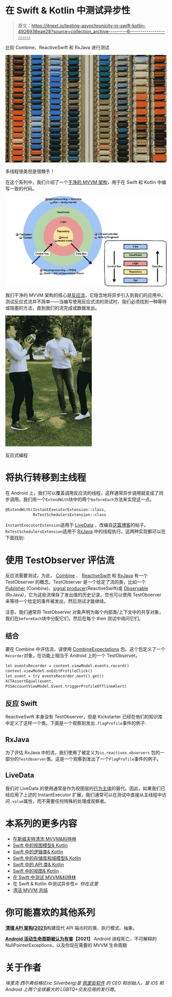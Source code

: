 # 在 Swift & Kotlin 中测试异步性

> 原文：<https://itnext.io/testing-asynchronicity-in-swift-kotlin-4926936eae28?source=collection_archive---------6----------------------->

比较 Combine、ReactiveSwift 和 RxJava 进行测试

![](img/806a1c1fe0a46717a734bab640f0170a.png)

多线程很美但是很棘手！

在这个系列中，我们介绍了一个[干净的 MVVM 架构](https://medium.com/perry-street-software-engineering/kotlin-in-xcode-swift-in-android-studio-26a4ace6fc72)，用于在 Swift 和 Kotlin 中编写一致的代码。

![](img/3b2212386ee21964b4266e6027e5c41e.png)

我们干净的 MVVM 架构的核心是[反应流](http://reactivex.io/)，它隐含地将异步引入到我们的应用中。测试反应式流并不简单——当编写使用反应式流的测试时，我们必须找到一种等待或阻塞的方法，直到我们的流完成或数据发出。

![](img/70e98f685c4fbcea1e8351bbf53ec855.png)

反应式编程

# 将执行转移到主线程

在 Android 上，我们可以覆盖调用反应流的线程，这样通常异步调用就变成了同步调用。我们用一个`ExtendWith`块中的两个`beforeEach`方法来实现这一点。

```
@ExtendWith(InstantExecutorExtension::class,         
            RxTestSchedulersExtension::class
```

`InstantExecutorExtension`适用于 [LiveData](https://developer.android.com/topic/libraries/architecture/livedata) ，改编自[这篇博客](https://perrystreet.atlassian.net/wiki/spaces/SWPRJ/pages/33604)的帖子。`RxTestSchedulersExtension`适用于 [RxJava](https://github.com/ReactiveX/RxJava) 中的线程执行。这两种实现都可以在下面找到:

# 使用 TestObserver 评估流

反应流需要测试，为此， [Combine](https://developer.apple.com/documentation/combine) 、 [ReactiveSwift](https://github.com/ReactiveCocoa/ReactiveSwift) 和 [RxJava](https://github.com/ReactiveX/RxJava) 有一个 TestObserver 的概念。TestObserver 是一个给定了流的类，比如一个 [Publisher](https://developer.apple.com/documentation/combine/publisher) (Combine)、[signal producer](https://reactivecocoa.io/reactiveswift/docs/latest/SignalProducer.html#/s:13ReactiveSwift14SignalProducerV)(ReactiveSwift)或 [Observable](http://reactivex.io/RxJava/javadoc/io/reactivex/Observable.html) (RxJava)，它为这些流保存了发出值的历史记录。您也可以使用 TestObserver 来等待一个给定的事件被发出，然后测试才能继续。

注意，我们通常将 TestObserver 对象声明为每个内部类/上下文中的共享对象，我们在`beforeEach`块中分配它们，然后在每个 then 测试中询问它们。

## 结合

要在 Combine 中评估流，请使用 [CombineExpectations](https://github.com/groue/CombineExpectations) 包。这个包定义了一个`Recorder`对象，在功能上相当于 Android 上的一个 TestObserver。

```
let eventsRecorder = context.viewModel.events.record()
context.viewModel.onEditProfileClick()
let event = try eventsRecorder.next().get()
XCTAssertEqual(event, PSSAccountViewModel.Event.triggerProfileOfflineAlert)
```

## 反应 Swift

ReactiveSwift 本身没有 TestObserver，但是 Kickstarter 已经在他们的知识库中定义了这样一个类。下面是一个观察到发出`.flagProfile`事件的例子:

## RxJava

为了评估 RxJava 中的流，我们使用了被定义为`io.reactivex.observers` 包的一部分的`TestObserver`类。这是一个观察到发出了一个`FlagProfile`事件的例子。

## LiveData

我们对 LiveData 的使用通常是作为视图层的[行为主体](http://reactivex.io/RxJava/javadoc/io/reactivex/subjects/BehaviorSubject.html)的替代。因此，如果我们已经应用了上述的 InstantExecutor 扩展，我们通常可以在测试中直接从主线程中访问`.value`属性，而不需要任何特殊的处理或观察者。

# 本系列的更多内容

*   [在斯威夫特清洗 MVVM&科特林](https://medium.com/p/26a4ace6fc72)
*   [Swift 中的视图模型& Kotlin](https://medium.com/p/721bbc6f8c07)
*   [Swift 中的逻辑类& Kotlin](/logic-classes-in-swift-kotlin-f7ac1f295839#4bdb-3e583789601)
*   [Swift 中的存储库和域模型& Kotlin](https://medium.com/perry-street-software-engineering/repositories-and-models-in-swift-kotlin-df9ae2c84cb7)
*   [Swift 中的 API 类& Kotlin](https://medium.com/perry-street-software-engineering/api-classes-in-swift-kotlin-a2cb90d3906d)
*   [Swift 中的视图& Kotlin](https://medium.com/p/f5416dec42ea)
*   [在 Swift 中测试 MVVM&科特林](https://medium.com/better-programming/testing-mvvm-in-swift-and-kotlin-ccb55e462760)
*   在 Swift & Kotlin 中测试异步性← *你在这里*
*   [清洁 MVVM 总结](https://medium.com/perry-street-software-engineering/summary-clean-mvvm-in-swift-kotlin-7057230600aa)

# 你可能喜欢的其他系列

[**清理 API 架构(2021)**](/a-visual-history-of-web-api-architecture-c36044df2ac7)构建现代 API 端点时的类、执行模式、抽象。

[**Android 活动生命周期被认为有害**](https://proandroiddev.com/android-activity-lifecycle-considered-harmful-98a5b00d287)**【2021】** Android 进程死亡，不可解释的 NullPointerExceptions，以及你现在需要的 MVVM 生命周期

# 关于作者

*埃里克·西尔弗伯格(Eric Silverberg)是* [*佩里街软件*](https://www.perrystreet.com/) *的 CEO 和创始人，是 iOS 和 Android 上两个全球最大的 LGBTQ+交友应用的发行商。*